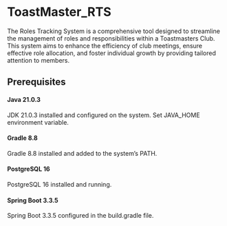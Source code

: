# ToastMaster_RTS
The Roles Tracking System is a comprehensive tool designed to streamline the management of roles and responsibilities within a Toastmasters Club. This system aims to enhance the efficiency of club meetings, ensure effective role allocation, and foster individual growth by providing tailored attention to members.

## Prerequisites

#### Java 21.0.3
JDK 21.0.3 installed and configured on the system.
Set JAVA_HOME environment variable.
#### Gradle 8.8
Gradle 8.8 installed and added to the system’s PATH.
#### PostgreSQL 16
PostgreSQL 16 installed and running.
#### Spring Boot 3.3.5
Spring Boot 3.3.5 configured in the build.gradle file.


